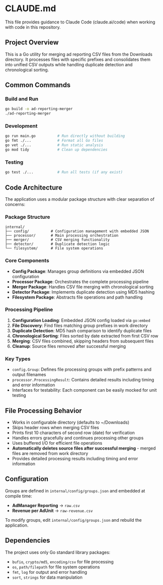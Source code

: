 # CLAUDE.md

This file provides guidance to Claude Code (claude.ai/code) when working with code in this repository.

## Project Overview

This is a Go utility for merging ad reporting CSV files from the Downloads directory. It processes files with specific prefixes and consolidates them into unified CSV outputs while handling duplicate detection and chronological sorting.

## Common Commands

### Build and Run
```bash
go build -o ad-reporting-merger
./ad-reporting-merger
```

### Development
```bash
go run main.go          # Run directly without building
go fmt ./...            # Format all Go files
go vet ./...            # Run static analysis
go mod tidy             # Clean up dependencies
```

### Testing
```bash
go test ./...           # Run all tests (if any exist)
```

## Code Architecture

The application uses a modular package structure with clear separation of concerns:

### Package Structure
```
internal/
├── config/          # Configuration management with embedded JSON
├── processor/       # Main processing orchestration
├── merger/          # CSV merging functionality
├── detector/        # Duplicate detection logic
└── filesystem/      # File system operations
```

### Core Components
- **Config Package**: Manages group definitions via embedded JSON configuration
- **Processor Package**: Orchestrates the complete processing pipeline
- **Merger Package**: Handles CSV file merging with chronological sorting
- **Detector Package**: Implements duplicate detection using MD5 hashing
- **Filesystem Package**: Abstracts file operations and path handling

### Processing Pipeline
1. **Configuration Loading**: Embedded JSON config loaded via `go:embed`
2. **File Discovery**: Find files matching group prefixes in work directory
3. **Duplicate Detection**: MD5 hash comparison to identify duplicate files
4. **Chronological Sorting**: Files sorted by date extracted from first CSV row
5. **Merging**: CSV files combined, skipping headers from subsequent files
6. **Cleanup**: Source files removed after successful merging

### Key Types
- `config.Group`: Defines file processing groups with prefix patterns and output filenames
- `processor.ProcessingResult`: Contains detailed results including timing and error information
- Interfaces for testability: Each component can be easily mocked for unit testing

## File Processing Behavior

- Works in configurable directory (defaults to ~/Downloads)
- Skips header rows when merging CSV files
- Prints first 10 characters of second row (date) for verification
- Handles errors gracefully and continues processing other groups
- Uses buffered I/O for efficient file operations
- **Automatically deletes source files after successful merging** - merged files are removed from work directory
- Provides detailed processing results including timing and error information

## Configuration

Groups are defined in `internal/config/groups.json` and embedded at compile time:
- **AdManager Reporting** → `raw.csv`
- **Revenue per AdUnit** → `raw-revenue.csv`

To modify groups, edit `internal/config/groups.json` and rebuild the application.

## Dependencies

The project uses only Go standard library packages:
- `bufio`, `crypto/md5`, `encoding/csv` for file processing
- `os`, `path/filepath` for file system operations
- `fmt`, `log` for output and error handling
- `sort`, `strings` for data manipulation